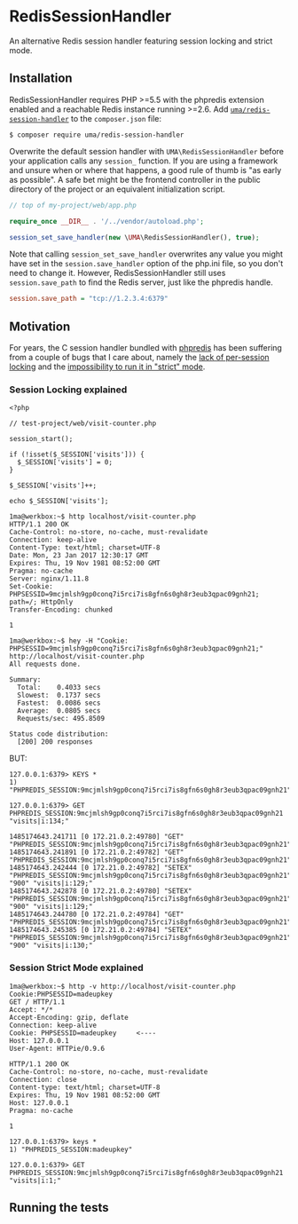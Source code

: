 # RedisSessionHandler

An alternative Redis session handler featuring session locking and strict mode.


## Installation

RedisSessionHandler requires PHP >=5.5 with the phpredis extension enabled and a reachable Redis instance running >=2.6. Add [`uma/redis-session-handler`](https://packagist.org/packages/uma/redis-session-handler) to the `composer.json` file:

    $ composer require uma/redis-session-handler

Overwrite the default session handler with `UMA\RedisSessionHandler` before your application calls
any `session_` function. If you are using a framework and unsure when or where that happens, a
good rule of thumb is "as early as possible". A safe bet might be the frontend controller in the
public directory of the project or an equivalent initialization script.

```php
// top of my-project/web/app.php

require_once __DIR__ . '/../vendor/autoload.php';

session_set_save_handler(new \UMA\RedisSessionHandler(), true);
```

Note that calling `session_set_save_handler` overwrites any value you might have set in the `session.save_handler` option
of the php.ini file, so you don't need to change it. However, RedisSessionHandler still uses `session.save_path` to find
the Redis server, just like the phpredis handle.

```ini
session.save_path = "tcp://1.2.3.4:6379"
```


## Motivation

For years, the C session handler bundled with [phpredis](https://github.com/phpredis/phpredis) has been suffering
from a couple of bugs that I care about, namely the [lack of per-session locking](https://github.com/phpredis/phpredis/issues/37) and the [impossibility to run it in "strict" mode](https://github.com/phpredis/phpredis/issues/37).


### Session Locking explained

```
<?php

// test-project/web/visit-counter.php

session_start();

if (!isset($_SESSION['visits'])) {
  $_SESSION['visits'] = 0;
}

$_SESSION['visits']++;

echo $_SESSION['visits'];
```

```
1ma@werkbox:~$ http localhost/visit-counter.php
HTTP/1.1 200 OK
Cache-Control: no-store, no-cache, must-revalidate
Connection: keep-alive
Content-Type: text/html; charset=UTF-8
Date: Mon, 23 Jan 2017 12:30:17 GMT
Expires: Thu, 19 Nov 1981 08:52:00 GMT
Pragma: no-cache
Server: nginx/1.11.8
Set-Cookie: PHPSESSID=9mcjmlsh9gp0conq7i5rci7is8gfn6s0gh8r3eub3qpac09gnh21; path=/; HttpOnly
Transfer-Encoding: chunked

1

1ma@werkbox:~$ hey -H "Cookie: PHPSESSID=9mcjmlsh9gp0conq7i5rci7is8gfn6s0gh8r3eub3qpac09gnh21;" http://localhost/visit-counter.php
All requests done.

Summary:
  Total:	0.4033 secs
  Slowest:	0.1737 secs
  Fastest:	0.0086 secs
  Average:	0.0805 secs
  Requests/sec:	495.8509

Status code distribution:
  [200]	200 responses
```

BUT:

```
127.0.0.1:6379> KEYS *
1) "PHPREDIS_SESSION:9mcjmlsh9gp0conq7i5rci7is8gfn6s0gh8r3eub3qpac09gnh21"

127.0.0.1:6379> GET PHPREDIS_SESSION:9mcjmlsh9gp0conq7i5rci7is8gfn6s0gh8r3eub3qpac09gnh21
"visits|i:134;"
```

```
1485174643.241711 [0 172.21.0.2:49780] "GET" "PHPREDIS_SESSION:9mcjmlsh9gp0conq7i5rci7is8gfn6s0gh8r3eub3qpac09gnh21"
1485174643.241891 [0 172.21.0.2:49782] "GET" "PHPREDIS_SESSION:9mcjmlsh9gp0conq7i5rci7is8gfn6s0gh8r3eub3qpac09gnh21"
1485174643.242444 [0 172.21.0.2:49782] "SETEX" "PHPREDIS_SESSION:9mcjmlsh9gp0conq7i5rci7is8gfn6s0gh8r3eub3qpac09gnh21" "900" "visits|i:129;"
1485174643.242878 [0 172.21.0.2:49780] "SETEX" "PHPREDIS_SESSION:9mcjmlsh9gp0conq7i5rci7is8gfn6s0gh8r3eub3qpac09gnh21" "900" "visits|i:129;"
1485174643.244780 [0 172.21.0.2:49784] "GET" "PHPREDIS_SESSION:9mcjmlsh9gp0conq7i5rci7is8gfn6s0gh8r3eub3qpac09gnh21"
1485174643.245385 [0 172.21.0.2:49784] "SETEX" "PHPREDIS_SESSION:9mcjmlsh9gp0conq7i5rci7is8gfn6s0gh8r3eub3qpac09gnh21" "900" "visits|i:130;"
```


### Session Strict Mode explained

```
1ma@werkbox:~$ http -v http://localhost/visit-counter.php Cookie:PHPSESSID=madeupkey
GET / HTTP/1.1
Accept: */*
Accept-Encoding: gzip, deflate
Connection: keep-alive
Cookie: PHPSESSID=madeupkey     <----
Host: 127.0.0.1
User-Agent: HTTPie/0.9.6

HTTP/1.1 200 OK
Cache-Control: no-store, no-cache, must-revalidate
Connection: close
Content-type: text/html; charset=UTF-8
Expires: Thu, 19 Nov 1981 08:52:00 GMT
Host: 127.0.0.1
Pragma: no-cache

1
```

```
127.0.0.1:6379> keys *
1) "PHPREDIS_SESSION:madeupkey"

127.0.0.1:6379> GET PHPREDIS_SESSION:9mcjmlsh9gp0conq7i5rci7is8gfn6s0gh8r3eub3qpac09gnh21
"visits|i:1;"
```


## Running the tests
